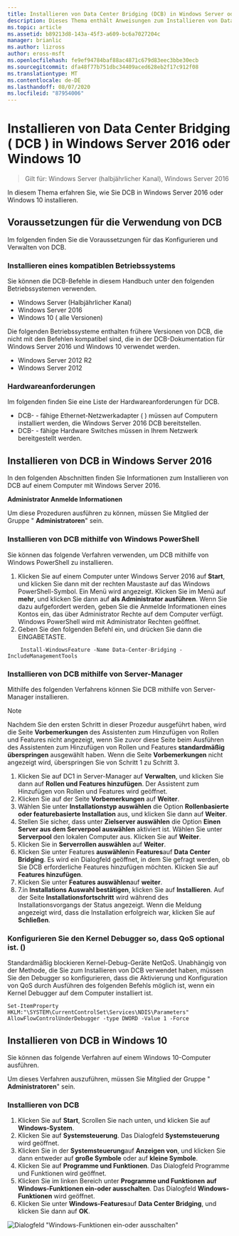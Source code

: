 ```yaml
---
title: Installieren von Data Center Bridging (DCB) in Windows Server oder Client
description: Dieses Thema enthält Anweisungen zum Installieren von Data Center Bridging in Windows Server oder Windows-Client.
ms.topic: article
ms.assetid: b89213d8-143a-45f3-a609-bc6a7027204c
manager: brianlic
ms.author: lizross
author: eross-msft
ms.openlocfilehash: fe9ef94784baf88ac4871c679d83eec3bbe30ecb
ms.sourcegitcommit: dfa48f77b751dbc34409aced628eb2f17c912f08
ms.translationtype: MT
ms.contentlocale: de-DE
ms.lasthandoff: 08/07/2020
ms.locfileid: "87954006"
---
```

# <a name="install-data-center-bridging-dcb-in-windows-server-2016-or-windows-10"></a>Installieren von Data Center Bridging \( DCB \) in Windows Server 2016 oder Windows 10

>Gilt für: Windows Server (halbjährlicher Kanal), Windows Server 2016

In diesem Thema erfahren Sie, wie Sie DCB in Windows Server 2016 oder Windows 10 installieren.

## <a name="prerequisites-for-using-dcb"></a>Voraussetzungen für die Verwendung von DCB

Im folgenden finden Sie die Voraussetzungen für das Konfigurieren und Verwalten von DCB.

### <a name="install-a-compatible-operating-system"></a>Installieren eines kompatiblen Betriebssystems

Sie können die DCB-Befehle in diesem Handbuch unter den folgenden Betriebssystemen verwenden.

- Windows Server (Halbjährlicher Kanal)
- Windows Server 2016
- Windows 10 \( alle Versionen\)

Die folgenden Betriebssysteme enthalten frühere Versionen von DCB, die nicht mit den Befehlen kompatibel sind, die in der DCB-Dokumentation für Windows Server 2016 und Windows 10 verwendet werden.

- Windows Server 2012 R2
- Windows Server 2012

###  <a name="hardware-requirements"></a>Hardwareanforderungen

Im folgenden finden Sie eine Liste der Hardwareanforderungen für DCB.

- DCB- \- fähige Ethernet-Netzwerkadapter \( \) müssen auf Computern installiert werden, die Windows Server 2016 DCB bereitstellen.
- DCB- \- fähige Hardware Switches müssen in Ihrem Netzwerk bereitgestellt werden.


## <a name="install-dcb-in-windows-server-2016"></a>Installieren von DCB in Windows Server 2016

In den folgenden Abschnitten finden Sie Informationen zum Installieren von DCB auf einem Computer mit Windows Server 2016.

**Administrator Anmelde Informationen**

Um diese Prozeduren ausführen zu können, müssen Sie Mitglied der Gruppe " **Administratoren**" sein.

### <a name="install-dcb-using-windows-powershell"></a>Installieren von DCB mithilfe von Windows PowerShell

Sie können das folgende Verfahren verwenden, um DCB mithilfe von Windows PowerShell zu installieren.

1. Klicken Sie auf einem Computer unter Windows Server 2016 auf **Start**, und klicken Sie dann mit der rechten Maustaste auf das Windows PowerShell-Symbol. Ein Menü wird angezeigt. Klicken Sie im Menü auf **mehr**, und klicken Sie dann auf **als Administrator ausführen**. Wenn Sie dazu aufgefordert werden, geben Sie die Anmelde Informationen eines Kontos ein, das über Administrator Rechte auf dem Computer verfügt. Windows PowerShell wird mit Administrator Rechten geöffnet.
2. Geben Sie den folgenden Befehl ein, und drücken Sie dann die EINGABETASTE.

````
    Install-WindowsFeature -Name Data-Center-Bridging -IncludeManagementTools
````

### <a name="install-dcb-using-server-manager"></a>Installieren von DCB mithilfe von Server-Manager

Mithilfe des folgenden Verfahrens können Sie DCB mithilfe von Server-Manager installieren.

>[!NOTE]
>Nachdem Sie den ersten Schritt in dieser Prozedur ausgeführt haben, wird die Seite **Vorbemerkungen** des Assistenten zum Hinzufügen von Rollen und Features nicht angezeigt, wenn Sie zuvor diese Seite beim Ausführen des Assistenten zum Hinzufügen von Rollen und Features **standardmäßig überspringen** ausgewählt haben. Wenn die Seite **Vorbemerkungen** nicht angezeigt wird, überspringen Sie von Schritt 1 zu Schritt 3.

1. Klicken Sie auf DC1 in Server-Manager auf **Verwalten**, und klicken Sie dann auf **Rollen und Features hinzufügen**. Der Assistent zum Hinzufügen von Rollen und Features wird geöffnet.
2. Klicken Sie auf der Seite **Vorbemerkungen** auf **Weiter**.
3. Wählen Sie unter **Installationstyp auswählen** die Option **Rollenbasierte oder featurebasierte Installation** aus, und klicken Sie dann auf **Weiter**.
4. Stellen Sie sicher, dass unter **Zielserver auswählen** die Option **Einen Server aus dem Serverpool auswählen** aktiviert ist. Wählen Sie unter **Serverpool** den lokalen Computer aus. Klicken Sie auf **Weiter**.
5. Klicken Sie in **Serverrollen auswählen** auf **Weiter**.
6. Klicken Sie unter Features **auswählen**in **Features**auf **Data Center Bridging**. Es wird ein Dialogfeld geöffnet, in dem Sie gefragt werden, ob Sie DCB erforderliche Features hinzufügen möchten. Klicken Sie auf **Features hinzufügen**.
7. Klicken Sie unter **Features auswählen**auf **weiter**.
8. 7.in **Installations Auswahl bestätigen**, klicken Sie auf **Installieren**. Auf der Seite **Installationsfortschritt** wird während des Installationsvorgangs der Status angezeigt. Wenn die Meldung angezeigt wird, dass die Installation erfolgreich war, klicken Sie auf **Schließen**.

### <a name="configure-the-kernel-debugger-to-allow-qos-optional"></a>Konfigurieren Sie den Kernel Debugger so, dass QoS optional ist. \(\)

 Standardmäßig blockieren Kernel-Debug-Geräte NetQoS. Unabhängig von der Methode, die Sie zum Installieren von DCB verwendet haben, müssen Sie den Debugger so konfigurieren, dass die Aktivierung und Konfiguration von QoS durch Ausführen des folgenden Befehls möglich ist, wenn ein Kernel Debugger auf dem Computer installiert ist.

````
Set-ItemProperty HKLM:"\SYSTEM\CurrentControlSet\Services\NDIS\Parameters" AllowFlowControlUnderDebugger -type DWORD -Value 1 -Force
````

## <a name="install-dcb-in-windows-10"></a>Installieren von DCB in Windows 10

Sie können das folgende Verfahren auf einem Windows 10-Computer ausführen.

Um dieses Verfahren auszuführen, müssen Sie Mitglied der Gruppe " **Administratoren**" sein.

### <a name="install-dcb"></a>Installieren von DCB

1. Klicken Sie auf **Start**, Scrollen Sie nach unten, und klicken Sie auf **Windows-System**.
2. Klicken Sie auf **Systemsteuerung**. Das Dialogfeld **Systemsteuerung** wird geöffnet.
3. Klicken Sie in der **Systemsteuerung**auf **Anzeigen von**, und klicken Sie dann entweder auf **große Symbole** oder auf **kleine Symbole**.
4. Klicken Sie auf **Programme und Funktionen**. Das Dialogfeld Programme und Funktionen wird geöffnet.
5. Klicken Sie im linken Bereich unter **Programme und Funktionen** **auf Windows-Funktionen ein-oder ausschalten**. Das Dialogfeld **Windows-Funktionen** wird geöffnet.
6. Klicken Sie unter **Windows-Features**auf **Data Center Bridging**, und klicken Sie dann auf **OK**.

![Dialogfeld "Windows-Funktionen ein-oder ausschalten"](../../media/Dcb-Scripting/Dcb-Scripting.jpg)


